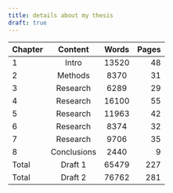 ```yaml
---
title: details about my thesis
draft: true
---
```

|  Chapter | Content |	Words |	Pages |
| :--------| :------:| :-----:| -----:|
| 1 | Intro | 13520	| 48|
| 2 | Methods | 8370 |	31 |
| 3 | Research | 6289 |	29 |
| 4 | Research | 16100 | 55 |
| 5 | Research | 11963|	42 |
| 6 | Research | 8374	| 32 |
| 7 | Research | 9706 |	35 |
| 8 | Conclusions | 2440 |	9|
|Total|Draft 1 | 65479	| 227 |
|Total|Draft 2 | 76762	| 281 |